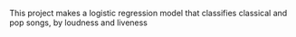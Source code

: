 This project makes a logistic regression model that classifies classical and pop songs, by loudness and liveness

